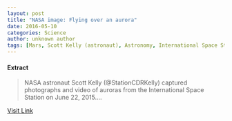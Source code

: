 ```yaml
---
layout: post
title: "NASA image: Flying over an aurora"
date: 2016-05-10
categories: Science
author: unknown author
tags: [Mars, Scott Kelly (astronaut), Astronomy, International Space Station, NASA, Galaxy, Phoenix (spacecraft), Submillimetre astronomy, Planets of the Solar System, Space science, Solar System, Spaceflight, Planetary science, Physical sciences, Outer space]
---
```





#### Extract
>NASA astronaut Scott Kelly (@StationCDRKelly) captured photographs and video of auroras from the International Space Station on June 22, 2015....



[Visit Link](http://phys.org/news354345808.html)


